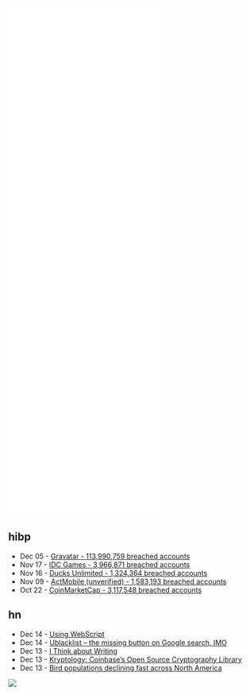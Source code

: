 ![Metrics](https://raw.githubusercontent.com/phixion/phixion/master/metrics.svg)

## hibp

<!--
for https://github.com/phixion/phixion/blob/main/.github/workflows/feeds.yml
-->
<!--START_SECTION:haveibeenpwnd-->
- Dec 05 - [Gravatar - 113,990,759 breached accounts](https://haveibeenpwned.com/PwnedWebsites#Gravatar)
- Nov 17 - [IDC Games - 3,966,871 breached accounts](https://haveibeenpwned.com/PwnedWebsites#IDCGames)
- Nov 16 - [Ducks Unlimited - 1,324,364 breached accounts](https://haveibeenpwned.com/PwnedWebsites#DucksUnlimited)
- Nov 09 - [ActMobile (unverified) - 1,583,193 breached accounts](https://haveibeenpwned.com/PwnedWebsites#ActMobile)
- Oct 22 - [CoinMarketCap - 3,117,548 breached accounts](https://haveibeenpwned.com/PwnedWebsites#CoinMarketCap)
<!--END_SECTION:haveibeenpwnd-->

## hn

<!--
for https://github.com/phixion/phixion/blob/main/.github/workflows/feeds.yml
-->
<!--START_SECTION:hn-->
- Dec 14 - [Using WebScript](https://developer.apple.com/library/archive/documentation/LegacyTechnologies/WebObjects/WebObjects_3.1/DevGuide/WebScript/WebScript.mif.book.html)
- Dec 14 - [Ublacklist – the missing button on Google search, IMO](https://github.com/iorate/uBlacklist)
- Dec 13 - [I Think about Writing](https://danluu.com/writing-non-advice/)
- Dec 13 - [Kryptology: Coinbase’s Open Source Cryptography Library](https://blog.coinbase.com/meet-kryptology-coinbases-open-source-cryptography-library-b5f22854f3f7)
- Dec 13 - [Bird populations declining fast across North America](https://emagazine.com/bird-population-declines/)
<!--END_SECTION:hn-->

<!--
for https://yhype.me
-->
![](https://hit.yhype.me/github/profile?user_id=13013670)
